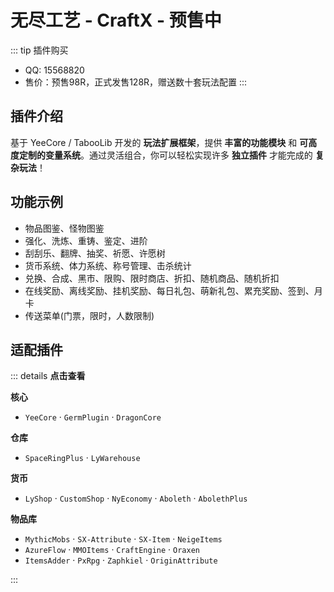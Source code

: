 # 无尽工艺 - CraftX - 预售中

::: tip 插件购买

- QQ: 15568820
- 售价：预售98R，正式发售128R，赠送数十套玩法配置
  :::

## 插件介绍

基于 YeeCore / TabooLib 开发的 **玩法扩展框架**，提供 **丰富的功能模块** 和 **可高度定制的变量系统**。通过灵活组合，你可以轻松实现许多
**独立插件** 才能完成的 **复杂玩法**！

## 功能示例

- 物品图鉴、怪物图鉴
- 强化、洗炼、重铸、鉴定、进阶
- 刮刮乐、翻牌、抽奖、祈愿、许愿树
- 货币系统、体力系统、称号管理、击杀统计
- 兑换、合成、黑市、限购、限时商店、折扣、随机商品、随机折扣
- 在线奖励、离线奖励、挂机奖励、每日礼包、萌新礼包、累充奖励、签到、月卡
- 传送菜单(门票，限时，人数限制)

## 适配插件

::: details **点击查看**

**核心**

- `YeeCore` · `GermPlugin` · `DragonCore`

**仓库**

- `SpaceRingPlus` · `LyWarehouse`

**货币**

- `LyShop` · `CustomShop` · `NyEconomy` · `Aboleth` · `AbolethPlus`

**物品库**

- `MythicMobs` · `SX-Attribute` · `SX-Item` · `NeigeItems`
- `AzureFlow` · `MMOItems` · `CraftEngine` · `Oraxen`
- `ItemsAdder` · `PxRpg` · `Zaphkiel` · `OriginAttribute`

:::
